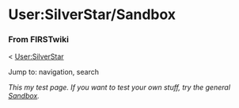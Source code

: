 # User:SilverStar/Sandbox

### From FIRSTwiki

&lt; [User:SilverStar](User:SilverStar "User:SilverStar" )

Jump to: navigation, search

_This my test page. If you want to test your own stuff, try the general
[Sandbox](FIRSTwiki:Sandbox "FIRSTwiki:Sandbox" )._

